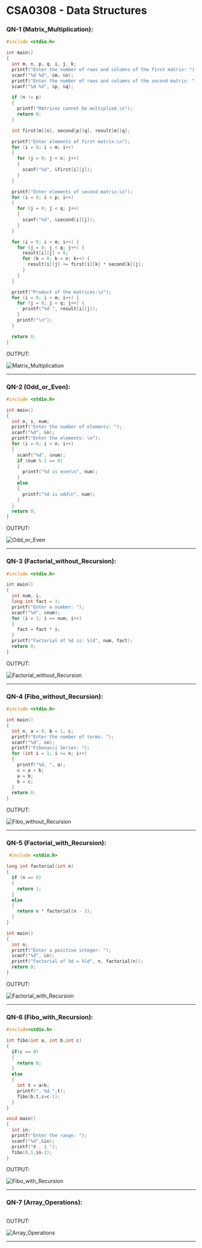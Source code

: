 # CSA0308 - Data Structures

### QN-1 (Matrix_Multiplication):
```c
#include <stdio.h>

int main() 
{
  int m, n, p, q, i, j, k;
  printf("Enter the number of rows and columns of the first matrix: ");
  scanf("%d %d", &m, &n);
  printf("Enter the number of rows and columns of the second matrix: ");
  scanf("%d %d", &p, &q);

  if (n != p) 
  {
    printf("Matrices cannot be multiplied.\n");
    return 0;
  }

  int first[m][n], second[p][q], result[m][q];

  printf("Enter elements of first matrix:\n");
  for (i = 0; i < m; i++) 
  {
    for (j = 0; j < n; j++) 
    {
      scanf("%d", &first[i][j]);
    }
  }

  printf("Enter elements of second matrix:\n");
  for (i = 0; i < p; i++) 
  {
    for (j = 0; j < q; j++) 
    {
      scanf("%d", &second[i][j]);
    }
  }

  for (i = 0; i < m; i++) {
    for (j = 0; j < q; j++) {
      result[i][j] = 0;
      for (k = 0; k < n; k++) {
        result[i][j] += first[i][k] * second[k][j];
      }
    }
  }

  printf("Product of the matrices:\n");
  for (i = 0; i < m; i++) {
    for (j = 0; j < q; j++) {
      printf("%d ", result[i][j]);
    }
    printf("\n");
  }

  return 0;
}
```
OUTPUT:

![Matrix_Multiplication](/Output/Matrix_Multiplication.png)

---
### QN-2 (Odd_or_Even):
```c
#include <stdio.h>

int main() 
{
  int n, i, num;
  printf("Enter the number of elements: ");
  scanf("%d", &n);
  printf("Enter the elements: \n");
  for (i = 0; i < n; i++) 
  {
    scanf("%d", &num);
    if (num % 2 == 0) 
    {
      printf("%d is even\n", num);
    } 
    else 
    {
      printf("%d is odd\n", num);
    }
  }
  return 0;
}
```
OUTPUT:

![Odd_or_Even](/Output/Odd_or_Even.png)

---

### QN-3 (Factorial_without_Recursion):
```c
#include <stdio.h>

int main() 
{
  int num, i;
  long int fact = 1;
  printf("Enter a number: ");
  scanf("%d", &num);
  for (i = 1; i <= num; i++) 
  {
    fact = fact * i;
  }
  printf("Factorial of %d is: %ld", num, fact);
  return 0;
}
```
OUTPUT:

![Factorial_without_Recursion](/Output/Factorial_without_Recursion.png)

---

### QN-4 (Fibo_without_Recursion):
```c
#include <stdio.h>

int main() 
{
  int n, a = 0, b = 1, c;
  printf("Enter the number of terms: ");
  scanf("%d", &n);
  printf("Fibonacci Series: ");
  for (int i = 1; i <= n; i++) 
  {
    printf("%d, ", a);
    c = a + b;
    a = b;
    b = c;
  }
  return 0;
}
```
OUTPUT:

![Fibo_without_Recursion](/Output/Fibo_without_Recursion.png)

---

### QN-5 (Factorial_with_Recursion):
```c
 #include <stdio.h>

long int factorial(int n) 
{
  if (n == 0) 
  {
    return 1;
  } 
  else 
  {
    return n * factorial(n - 1);
  }
}

int main() 
{
  int n;
  printf("Enter a positive integer: ");
  scanf("%d", &n);
  printf("Factorial of %d = %ld", n, factorial(n));
  return 0;
}
```
OUTPUT:

![Factorial_with_Recursion](/Output/Factorial_with_Recursion.png)

---

### QN-6 (Fibo_with_Recursion):
```c
#include<stdio.h>

int fibo(int a, int b,int c)
{
  if(c == 0)
  {
    return 0;
  }
  else
  {
    int t = a+b;
    printf(", %d ",t);
    fibo(b,t,c=c-1);
  }
}

void main()
{
  int in;
  printf("Enter the range: ");
  scanf("%d",&in);
  printf("0 , 1 ");
  fibo(0,1,in-2);
}
```
OUTPUT:

![Fibo_with_Recursion](/Output/Fibo_with_Recursion.png)

---

### QN-7 (Array_Operations):
```c

```
OUTPUT:

![Array_Operations](/Output/Array_Operations.png)

---
